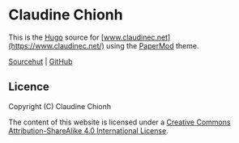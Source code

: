 # Claudine Chionh

This is the [Hugo](https://gohugo.io/) source for [www.claudinec.net](https://www.claudinec.net/) using the [PaperMod](https://github.com/adityatelange/hugo-PaperMod) theme.

[Sourcehut](https://sr.ht/~claudinec/www.claudinec.net/) | [GitHub](https://github.com/claudinec/www.claudinec.net)

## Licence

Copyright (C) Claudine Chionh

The content of this website is licensed under a [Creative Commons Attribution-ShareAlike 4.0 International License](http://creativecommons.org/licenses/by-sa/4.0/).

